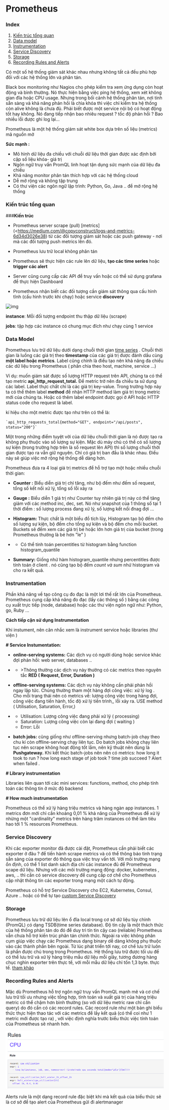 # Prometheus

### Index

1. [Kiến trúc tổng quan](#kiến-trúc-tổng-quan)
2. [Data model](#data-model)
3. [Instrumentation](#Instrumentation)
4. [Service Discovery](#service-discovery)
5. [Storage](#storage)
6. [Recording Rules and Alerts](#recording-rules-and-alerts)

Có một số hệ thống giám sát khác nhau nhưng không tất cả đều phù hợp đối với các hệ thống lớn và phân tán.

Black box monitoring như Nagios cho phép kiểm tra xem ứng dụng còn hoạt động và bình thường. Nó thực hiện  bằng việc ping hệ thống, xem xét không gian đĩa hoặc CPU usage. Nhưng trong bối cảnh hệ thống phân tán, nơi tính sẵn sàng và khả năng phản hồi là chìa khóa thì việc chỉ kiểm tra hệ thống còn alive không là chưa đủ. Phải biết được một service nội bộ có hoạt động tốt hay không. Nó đang tiếp nhận bao nhiêu request ? tốc độ phản hồi ? Bao nhiều lỗi được ghi log lại...



Prometheus là một hệ thống giám sát white box  dựa trên số liệu (metrics) mã nguồn mở



**Sức mạnh :**

- Mô hình dữ liệu đa chiều với chuỗi dữ liệu thời gian được xác định bởi cặp số liệu khóa- giá trị
- Ngôn ngữ truy vấn PromQL linh hoạt tận dụng sức mạnh của dữ liệu đa chiều
- Khả năng monitor phân tán thích hợp với các hệ thống cloud
- Dễ mở rộng và không tập trung
- Có thư viện các ngôn ngữ lập trình: Python, Go, Java .. để mở rộng hệ thống

### Kiến trúc tổng quan

###**Kiến trúc**

- Prometheus server scrape (pull) [metrics](<https://medium.com/@copyconstruct/logs-and-metrics-6d34d3026e38) từ các đối tượng giám sát hoặc các push gateway - nơi mà các đối tượng push metrics lên đó.
- Prometheus lưu trữ local không phân tán

- Prometheus sẽ thực hiện các rule lên dữ liệu, **tạo các time series**  hoặc **trigger các alert**
- Server cũng cung cấp các API để truy vấn hoặc có thể sử dụng grafana để thực hiện Dashboard
- Prometheus nhận biết các đối tượng cần giám sát thông qua cấu hình tĩnh (cấu hình trước khi chạy) hoặc service **discovery**



![img](https://prometheus.io/assets/architecture.png)



**instance**: Mỗi đối tượng endpoint thu thập dữ liệu (scrape)

**jobs**: tập hợp các instance có chung mục đích như chạy cùng 1 service



### Data Model

Prometheus lưu trữ dữ liệu dưới dạng chuỗi thời gian [time series](<https://blog.timescale.com/what-the-heck-is-time-series-data-and-why-do-i-need-a-time-series-database-dcf3b1b18563/>) . Chuỗi thời gian là luồng các giá trị theo **timestamp** của các giá trị được đánh dấu cùng **một label hoặc metrics**. Label cũng chính là điều tạo nên khả năng đa chiều các dữ liệu trong Prometheus ( phân chia theo host, machine, service ...)



Ví dụ: muốn giám sát được số lượng HTTP request trên API, chúng ta có thể tạo metric **api_http_request_total.** Để metric trở nên đa chiều ta sử dụng các label. Label thực chất chỉ là các giá trị key-value. Trong trường hợp này ta có thể thêm label **method** để nhận HTTP method làm giá trị trong metric mới của chúng ta. Hoặc có thêm label endpoint được gọi ở API hoặc HTTP status code cho request là label.

kí hiệu cho một metric được tạo như trên có thể là:

```
`api_http_requests_total{method="GET", endpoint="/api/posts", status="200"}`
```

Một trong những điểm tuyệt vời của dữ liệu chuỗi thời gian là nó được tạo ra không phụ thuộc vào số lượng sự kiện. Mặc dù máy chủ có thể có số lượng sự kiện (trong trường hợp trên là số request lên API) thì số lượng chuỗi thời gian được tạo ra vẫn giữ nguyên. Chỉ có giá trị ban đầu là khác nhau. Điều này sẽ giúp việc mở rộng hệ thống dễ dàng hơn.



Prometheus đưa ra 4 loại giá trị metrics để hỗ trợ tạo một hoặc nhiều chuỗi thời gian:

- **Counter :** Biểu diễn giá trị chỉ tăng, như bộ đếm như đếm số request, tổng số kết nối xử lý, tổng số lỗi xảy ra

- **Gauge :** Biểu diễn 1 giá trị như Counter tuy nhiên giá trị này có thể tăng giảm với các method inc, dec, set. Nó như snapshot của 1 thông số tại 1 thời điểm : số lượng process đang xử lý, số lượng kết nối đnag đợi ...

- **Histogram:** Thực chất là một biểu đồ tích lũy, Histogram tạo bộ đếm cho số lượng sự kiện, bộ đếm cho tổng sự kiện và bộ đếm cho mỗi bucket. Buckets sẽ đếm xem các giá trị bé hoặc lớn hơn giá trị của bucket (trong Prometheus thường là bé hơn "le" )

- - Có thể tính toán percentitles từ histogram bằng function  histogram_quantile

- **Summary:** Giống nhứ hàm  histogram_quantile  nhưng percentitles được tính toán ở client . nó cũng tạo bộ đếm *count và sum* nhứ histogram và cho ra kết quả.

### Instrumentation

Phần khả năng về tạo công cụ đo đạc là một lơi thế rất lớn của Prometheus. Prometheus cung cấp khả năng đo đạc (lấy các thông số ) bằng các công cụ xuất trực tiếp (node, database) hoặc các thư viện ngôn ngữ như: Python, go, Ruby ...



**Cách tiếp cận sử dụng Instrumentation**

Khi instument, nên cân nhắc xem là instrument service hoặc libraries (thư viện )

**# Service Instumentation:**

- **online-serving systems:**  Các dịch vụ có người dùng hoặc service khác đợi phản hồi: web server, databases ..

- - \>Thông thường các dịch vụ này thường có các metrics theo nguyên tắc **RED ( Request, Error, Duration )**

- **offline-serving systems:** Các dịch vụ này không cần phải phản hồi ngay lập tức. Chúng thường tham một hàng đợi công việc: xử lý log . Cho mỗi trạng thái nên có metrics về: lượng công việc trong hàng đợi, công việc đang tiến hành, tốc độ xử lý tiến trình,, lỗi xảy ra. USE method ( Utilisation, Saturation, Error,)

- - Utilisation: Lượng công việc đang phải xử lý  ( processing)
  - Saturation: Lượng công việc còn lại đang đợi ( waiting )
  - Error: Lỗi

- **batch jobs:** cũng giống như offline-serving nhưng batch-job chạy theo chu kí còn offline-serving chạy liên tục. Do batch jobs không chạy liên tục nên scrape không hoạt động tốt lắm, nên kỹ thuật nên dùng là **Pushgateway.** Khi kết thúc batch-jobs nên nên có metrics: how long it took to run ? how long each stage of job took ? time job succeed ? Alert when failed .

**# Library  instrumentation**

Libraries liên quan tới các mini services: functions, method, cho phép tính toán các thông tin ở mức độ backend



**# How much instrumentation**

Prometheus có thể xử lý hàng triệu metrics và hàng ngàn app instances. 1 metrics đơn mới chỉ cần khoảng 0,01 % khả năng của Prometheus để xử lý nhừng một "cardinality" metrics trên hàng trăm instances có thể làm tiêu hao tới 1 % resources Prometheus.



### Service Discovery

Khi các exporter monitor đã được cài đặt, Prometheus cần phải biết các exporter ở đâu ? để tiến hành scrape metrics và có thể thông báo tình trạng sẵn sàng của exporter đó thông qua việc truy vấn tới. Với môi trường mạng ổn định, có thể 1 list danh sách địa chỉ các instance đủ để Prometheus scape dữ liệu. Nhưng với các môi trường mạng động: docker, kubernetes , aws, .. thì cần có service discovery để cung cấp cơ chế cho Prometheus cập nhật thông tin các exporter trong mạng một cách tự động.

Prometheus có hỗ trợ Service Discovery cho EC2, Kubernetes, Consul, Azure .. hoặc có thể tự tạo [custom Service Discovery ](<https://prometheus.io/blog/2018/07/05/implementing-custom-sd/>)

### Storage

Prometheus lưu trữ dữ liệu lên ổ đĩa local trong cơ sở dữ liệu tùy chỉnh (PromQL) có dạng TSDB(time series database). Độ tin cậy là một thách thức của hệ thống phân tán do đó để duy trì tín tin cậy cao (reliable) Prometheus vẫn chưa hỗ trợ kiến trúc phân tán chính thức. Ngoài ra việc không phân cụm giúp việc chạy các Prometheus dạng binary dễ dàng không phụ thuộc vào các thành phần bên ngoài. Từ lúc phát triển tới nay, cơ chế lưu trữ luôn là phần được chú trong trong Prometheus. Hệ thống lưu trữ được tối ưu để có thể lưu trữ và xử lý hàng triệu mẫu dữ liệu mỗi giây, tương đương hàng chục nghìn exporter trên thực tế, với mỗi mẫu dữ liệu chỉ tốn 1,3 byte. thực tế. [tham khảo](<https://coreos.com/blog/prometheus-2.0-storage-layer-optimization>)
### Recording Rules and Alerts

Mặc dù Prometheus hỗ trợ ngôn ngữ truy vấn PromQL mạnh mẽ và cơ chế lưu trữ tối ưu nhưng việc tổng hợp, tính toán và xuất giá trị của hàng triệu metric có thể chậm hơn bình thường (so với dữ liệu metric raw chỉ cần query) do đó cần có các record rules. Các record rule như một bản ghi biểu thức thực hiện thao tác với các metrics để lấy kết quả (có thể coi như 1 metric mới được tạo ra) , với việc định nghĩa trước biểu thức việc tính toán của Prometheus sẽ nhanh hơn.

![record_rule](./record_rule.png)

Alerts rule là một dạng record rule đặc biệt khi mà kết quả của biểu thức sẽ là cơ sở để tạo alert của Prometheus gửi đi alertmanager







